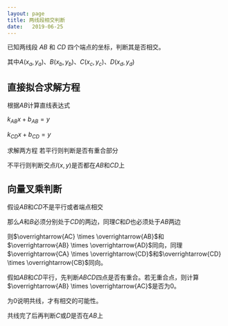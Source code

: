 ```yaml
---
layout: page
title: 两线段相交判断
date:   2019-06-25
---
```

<!---
版本    日期    作者    描述
v1.0    2019.06.25  lous    文件创建
-->

已知两线段 $AB$ 和 $CD$ 四个端点的坐标，判断其是否相交。

其中$A(x_a,y_a)$、$B(x_b,y_b)$、$C(x_c,y_c)$、$D(x_d,y_d)$

## 直接拟合求解方程

根据$AB$计算直线表达式

$k_{AB}x+b_{AB}=y$

$k_{CD}x+b_{CD}=y$

求解两方程 若平行则判断是否有重合部分

不平行则判断交点$I(x,y)$是否都在$AB$和$CD$上

## 向量叉乘判断

假设$AB$和$CD$不是平行或者端点相交

那么$A$和$B$必须分别处于$CD$的两边，同理$C$和$D$也必须处于$AB$两边

则$\overrightarrow{AC} \times \overrightarrow{AB}$和$\overrightarrow{AB} \times \overrightarrow{AD}$同向，同理$\overrightarrow{CA} \times \overrightarrow{CD}$和$\overrightarrow{CD} \times \overrightarrow{CB}$同向。

假如$AB$和$CD$平行，先判断$ABCD$四点是否有重合。若无重合点，则计算
$\overrightarrow{AB} \times \overrightarrow{AC}$是否为$0$。

为$0$说明共线，才有相交的可能性。

共线完了后再判断$C$或$D$是否在$AB$上
